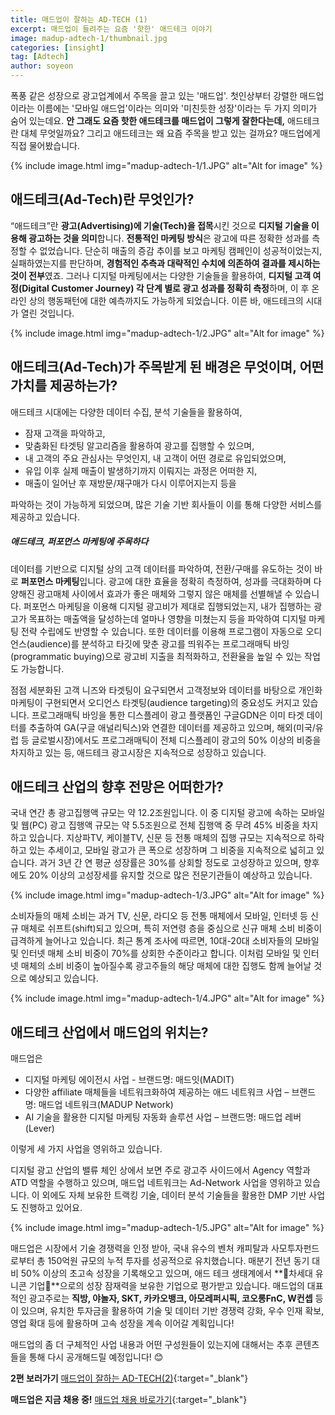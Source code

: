```yaml
---
title: 매드업이 잘하는 AD-TECH (1)
excerpt: 매드업이 들려주는 요즘 '핫한' 애드테크 이야기
image: madup-adtech-1/thumbnail.jpg
categories: [insight]
tag: [Adtech]
author: soyeon
---
```


폭풍 같은 성장으로 광고업계에서 주목을 끌고 있는 '매드업'. 첫인상부터 강렬한 매드업이라는 이름에는 '모바일 애드업'이라는 의미와 '미친듯한 성장'이라는 두 가지 의미가 숨어 있는데요. **안 그래도 요즘 핫한 애드테크를 매드업이 그렇게 잘한다는데,** 애드테크란 대체 무엇일까요? 그리고 애드테크는 왜 요즘 주목을 받고 있는 걸까요? 매드업에게 직접 물어봤습니다.

{% include image.html img="madup-adtech-1/1.JPG" alt="Alt for image" %}

## 애드테크(Ad-Tech)란 무엇인가?
“애드테크”란 **광고(Advertising)에 기술(Tech)을 접목**시킨 것으로 **디지털 기술을 이용해 광고하는 것을 의미**합니다.
**전통적인 마케팅 방식**은 광고에 따른 정확한 성과를 측정할 수 없었습니다. 단순히 매출의 증감 추이를 보고 마케팅 캠페인이 성공적이었는지, 실패하였는지를 판단하며, **경험적인 추측과 대략적인 수치에 의존하여 결과를 제시하는 것이 전부**였죠. 그러나 디지털 마케팅에서는 다양한 기술들을 활용하여, **디지털 고객 여정(Digital Customer Journey) 각 단계 별로 광고 성과를 정확히 측정**하며, 이 후 온라인 상의 행동패턴에 대한 예측까지도 가능하게 되었습니다. 이른 바, 애드테크의 시대가 열린 것입니다.

{% include image.html img="madup-adtech-1/2.JPG" alt="Alt for image" %}

## 애드테크(Ad-Tech)가 주목받게 된 배경은 무엇이며, 어떤 가치를 제공하는가?
애드테크 시대에는 다양한 데이터 수집, 분석 기술들을 활용하여,
* 잠재 고객을 파악하고, 
* 맞춤화된 타겟팅 알고리즘을 활용하여 광고를 집행할 수 있으며, 
* 내 고객의 주요 관심사는 무엇인지, 내 고객이 어떤 경로로 유입되었으며, 
* 유입 이후 실제 매출이 발생하기까지 이뤄지는 과정은 어떠한 지, 
* 매출이 일어난 후 재방문/재구매가 다시 이루어지는지 등을

파악하는 것이 가능하게 되었으며, 많은 기술 기반 회사들이 이를 통해 다양한 서비스를 제공하고 있습니다.

##### 애드테크, 퍼포먼스 마케팅에 주목하다
데이터를 기반으로 디지털 상의 고객 데이터를 파악하여, 전환/구매를 유도하는 것이 바로 **퍼포먼스 마케팅**입니다. 광고에 대한 효율을 정확히 측정하여, 성과를 극대화하며 다양해진 광고매체 사이에서 효과가 좋은 매체와 그렇지 않은 매체를 선별해낼 수 있습니다. 
퍼포먼스 마케팅을 이용해 디지털 광고비가 제대로 집행되었는지, 내가 집행하는 광고가 목표하는 매출액을 달성하는데 얼마나 영향을 미쳤는지 등을 파악하여 디지털 마케팅 전략 수립에도 반영할 수 있습니다. 또한 데이터를 이용해 프로그램이 자동으로 오디언스(audience)를 분석하고 타깃에 맞춘 광고를 띄워주는 프로그래매틱 바잉(programmatic buying)으로 광고비 지출을 최적화하고, 전환율을 높일 수 있는 작업도 가능합니다.

점점 세분화된 고객 니즈와 타겟팅이 요구되면서 고객정보와 데이터를 바탕으로 개인화 마케팅이 구현되면서 오디언스 타겟팅(audience targeting)의 중요성도 커지고 있습니다. 프로그래매틱 바잉을 통한 디스플레이 광고 플랫폼인 구글GDN은 이미 타겟 데이터를 추출하여 GA(구글 애널리틱스)와 연결한 데이터를 제공하고 있으며, 해외(미국/유럽 등 글로벌시장)에서도 프로그래매틱이 전체 디스플레이 광고의 50% 이상의 비중을 차지하고 있는 등, 애드테크 광고시장은 지속적으로 성장하고 있습니다.

## 애드테크 산업의 향후 전망은 어떠한가?
국내 연간 총 광고집행액 규모는 약 12.2조원입니다. 이 중 디지털 광고에 속하는 모바일 및 웹(PC) 광고 집행액 규모는 약 5.5조원으로 전체 집행액 중 무려 45% 비중을 차지하고 있습니다. 
지상파TV, 케이블TV, 신문 등 전통 매체의 집행 규모는 지속적으로 하락하고 있는 추세이고, 모바일 광고가 큰 폭으로 성장하며 그 비중을 지속적으로 넓히고 있습니다. 과거 3년 간 연 평균 성장률은 30%를 상회할 정도로 고성장하고 있으며, 향후에도 20% 이상의 고성장세를 유지할 것으로 많은 전문기관들이 예상하고 있습니다.

{% include image.html img="madup-adtech-1/3.JPG" alt="Alt for image" %}

소비자들의 매체 소비는 과거 TV, 신문, 라디오 등 전통 매체에서 모바일, 인터넷 등 신규 매체로 쉬프트(shift)되고 있으며, 특히 저연령 층을 중심으로 신규 매체 소비 비중이 급격하게 늘어나고 있습니다. 최근 통계 조사에 따르면, 10대-20대 소비자들의 모바일 및 인터넷 매체 소비 비중이 70%를 상회한 수준이라고 합니다. 이처럼 모바일 및 인터넷 매체의 소비 비중이 높아질수록 광고주들의 해당 매체에 대한 집행도 함께 늘어날 것으로 예상되고 있습니다.

{% include image.html img="madup-adtech-1/4.JPG" alt="Alt for image" %}

## 애드테크 산업에서 매드업의 위치는?
매드업은 
* 디지털 마케팅 에이전시 사업 - 브랜드명: 매드잇(MADIT)
* 다양한 affiliate 매체들을 네트워크화하여 제공하는 애드 네트워크 사업 – 브랜드명: 매드업 네트워크(MADUP Network)
* AI 기술을 활용한 디지털 마케팅 자동화 솔루션 사업 – 브랜드명: 매드업 레버(Lever)

이렇게 세 가지 사업을 영위하고 있습니다.

디지털 광고 산업의 밸류 체인 상에서 보면 주로 광고주 사이드에서 Agency 역할과 ATD 역할을 수행하고 있으며, 매드업 네트워크는 Ad-Network 사업을 영위하고 있습니다. 이 외에도 자체 보유한 트랙킹 기술, 데이터 분석 기술들을 활용한 DMP 기반 사업도 진행하고 있어요.

{% include image.html img="madup-adtech-1/5.JPG" alt="Alt for image" %}

매드업은 시장에서 기술 경쟁력을 인정 받아, 국내 유수의 벤처 캐피탈과 사모투자펀드로부터 총 150억원 규모의 누적 투자를 성공적으로 유치했습니다. 매분기 전년 동기 대비 50% 이상의 초고속 성장을 기록해오고 있으며, 애드 테크 생태계에서 **🦄차세대 유니콘 기업🦄**으로의 성장 잠재력을 보유한 기업으로 평가받고 있습니다.
매드업의 대표적인 광고주로는 **직방, 야놀자, SKT, 카카오뱅크, 아모레퍼시픽, 코오롱FnC, W컨셉** 등이 있으며, 유치한 투자금을 활용하여 기술 및 데이터 기반 경쟁력 강화, 우수 인재 확보, 영업 확대 등에 활용하며 고속 성장을 계속 이어갈 계획입니다!

매드업의 좀 더 구체적인 사업 내용과 어떤 구성원들이 있는지에 대해서는 추후 콘텐츠들을 통해 다시 공개해드릴 예정입니다! 😊

**2편 보러가기**
[매드업이 잘하는 AD-TECH(2)](https://tech.madup.com/madup-adtech-2/){:target="_blank"}

**매드업은 지금 채용 중!** [매드업 채용 바로가기](https://www.notion.so/maduphr/fff8c23e3b434fb1abdfb36ad915d3ee){:target="_blank"}
